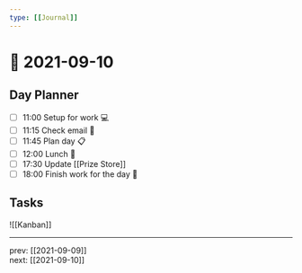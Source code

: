 ```yaml
---
type: [[Journal]]
---
```


# 📆 2021-09-10

## Day Planner
- [ ] 11:00 Setup for work 💻
- [ ] 11:15 Check email 📧
- [ ] 11:45 Plan day 📋
- [ ] 12:00 Lunch 🍙
- [ ] 17:30 Update [[Prize Store]]
- [ ] 18:00 Finish work for the day 🎉

## Tasks

![[Kanban]]

---

prev: [[2021-09-09]]  
next: [[2021-09-10]]  